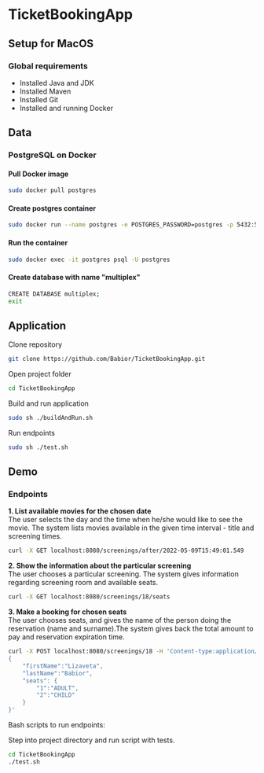 # TicketBookingApp

## Setup for MacOS
### Global requirements
* Installed Java and JDK
* Installed Maven
* Installed Git
* Installed and running Docker

## Data
### PostgreSQL on Docker
#### Pull Docker image
```bash
sudo docker pull postgres
```
#### Create postgres container
```bash
sudo docker run --name postgres -e POSTGRES_PASSWORD=postgres -p 5432:5432 -d postgres
```
#### Run the container
```bash
sudo docker exec -it postgres psql -U postgres
```
#### Create database with name "multiplex"
```bash
CREATE DATABASE multiplex;
exit
```

## Application
Clone repository
```bash
git clone https://github.com/Babior/TicketBookingApp.git
```
Open project folder
```bash
cd TicketBookingApp
```
Build and run application
```bash
sudo sh ./buildAndRun.sh
```
Run endpoints
```bash
sudo sh ./test.sh
```

## Demo

### Endpoints
**1. List available movies for the chosen date** <br/>
The user selects the day and the time when he/she would like to see the movie. 
The system lists movies available in the given time interval - title and screening
  times.
```bash
curl -X GET localhost:8080/screenings/after/2022-05-09T15:49:01.549
```

**2. Show the information about the particular screening** <br/>
The user chooses a particular screening.
The system gives information regarding screening room and available seats.
```bash
curl -X GET localhost:8080/screenings/18/seats
```

**3. Make a booking for chosen seats** <br/>
The user chooses seats, and gives the name of the person doing the reservation
  (name and surname).The system gives back the total amount to pay and reservation expiration time.

```bash
curl -X POST localhost:8080/screenings/18 -H 'Content-type:application/json' -d '
{
    "firstName":"Lizaveta", 
    "lastName":"Babior", 
    "seats": {
        "1":"ADULT", 
        "2":"CHILD"
    }
}'
```

Bash scripts to run endpoints:

Step into project directory and run script with tests.
```bash
cd TicketBookingApp
./test.sh
```